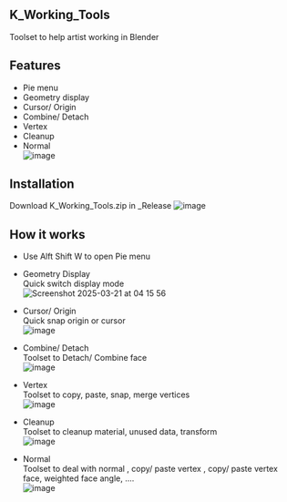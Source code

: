 ## K_Working_Tools
Toolset to help artist working in Blender

## Features
- Pie menu <br>
- Geometry display <br>
- Cursor/ Origin <br>
- Combine/ Detach <br>
- Vertex <br>
- Cleanup <br>
- Normal <br>
![image](https://github.com/user-attachments/assets/6f56b566-7f3c-4543-be85-78cb045faec4)


## Installation
Download K_Working_Tools.zip in _Release 
![image](https://github.com/user-attachments/assets/5c8b4a32-0911-4cb8-8edc-7d532733c17f)

## How it works 
- Use Alft Shift W to open Pie menu <br>

- Geometry Display <br>
Quick switch display mode <br>
![Screenshot 2025-03-21 at 04 15 56](https://github.com/user-attachments/assets/05e8e24b-59ad-46e7-98c6-f69a49e833e8)

- Cursor/ Origin <br>
Quick snap origin or cursor <br>
![image](https://github.com/user-attachments/assets/aa1abfef-691a-44c7-b0c4-adcd4a920201)

- Combine/ Detach <br>
Toolset to Detach/ Combine face <br>
![image](https://github.com/user-attachments/assets/9411a825-581f-4eb6-99ec-d85ad84c3610)

- Vertex <br>
Toolset to copy, paste, snap, merge vertices <br>
![image](https://github.com/user-attachments/assets/dbbe8a54-ef04-4878-beba-bdc28fde31e7)

- Cleanup <br>
Toolset to cleanup material, unused data, transform <br>
![image](https://github.com/user-attachments/assets/2d8993fe-6382-484c-ba49-05f65a7a7b1b)

- Normal <br>
Toolset to deal with normal , copy/ paste vertex , copy/ paste vertex face, weighted face angle, .... <br>
![image](https://github.com/user-attachments/assets/8774d15d-b33d-4dd0-8fd9-75577d3ddfed)

